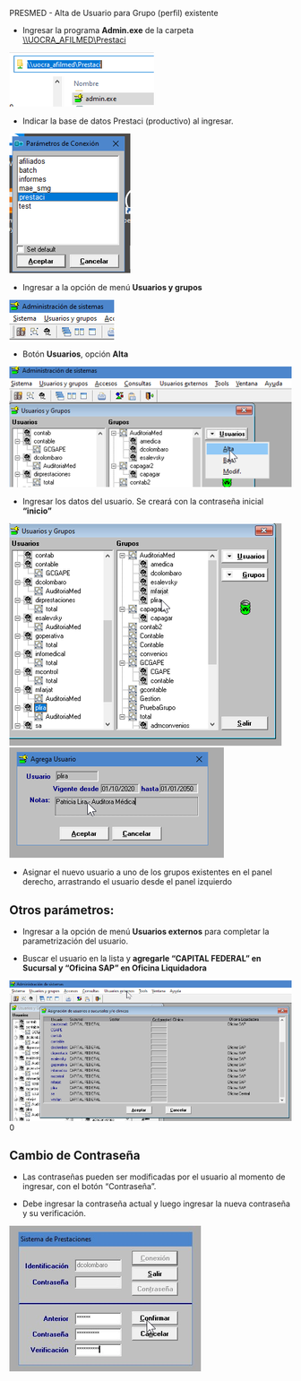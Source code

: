 PRESMED - Alta de Usuario para Grupo (perfil) existente

-   Ingresar la programa **Admin.exe** de la carpeta
    [\\\\UOCRA_AFILMED\\Prestaci](file:///\\UOCRA_AFILMED\Prestaci)

![](media/959d614edd09f2ff9c66fb5c30108f67.png)

-   Indicar la base de datos Prestaci (productivo) al ingresar.

![](media/57751aa846cc393ab3506780c167edad.png)

-   Ingresar a la opción de menú **Usuarios y grupos**

![](media/a9d5e1ba8ad756f4fd56e3fcc4ee3657.png)

-   Botón **Usuarios**, opción **Alta**

![](media/44dcffa2e4ec7b9e71dbb9f2b3962f1a.png)

-   Ingresar los datos del usuario. Se creará con la contraseña inicial
    **“inicio”**

![](media/49a769e9f247c360cf88ec54f20007eb.png)![](media/ab5420ec40538b7581ca36e7da66041a.png)

-   Asignar el nuevo usuario a uno de los grupos existentes en el panel derecho,
    arrastrando el usuario desde el panel izquierdo

## Otros parámetros:

-   Ingresar a la opción de menú **Usuarios externos** para completar la
    parametrización del usuario.

-   Buscar el usuario en la lista y **agregarle “CAPITAL FEDERAL” en Sucursal y
    “Oficina SAP” en Oficina Liquidadora**

![](media/8519f6d0b56e8eea9cd5378f0a790def.png)
0
## **Cambio de Contraseña** #

-   Las contraseñas pueden ser modificadas por el usuario al momento de
    ingresar, con el botón “Contraseña”.

-   Debe ingresar la contraseña actual y luego ingresar la nueva contraseña y su
    verificación.

![cid:image001.jpg@01D69D99.64E95A20](media/74dd9355e497d4e82f34eb73e205d8b3.jpeg)
